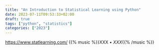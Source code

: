 ```yaml
---
title: "An Introduction to Statistical Learning using Python"
date: 2023-07-11T09:53:33+02:00
draft: true
tags: ["python", "statistics"]
categories: ["2023"]
---
```


https://www.statlearning.com/
{{% music %}}XXX • _XXX_{{% /music %}}
